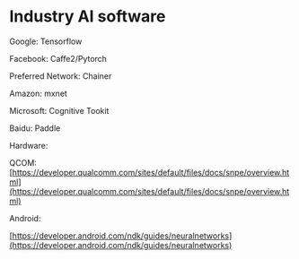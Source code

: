# Industry AI software

Google: Tensorflow

Facebook: Caffe2/Pytorch

Preferred Network: Chainer

Amazon: mxnet

Microsoft: Cognitive Tookit

Baidu: Paddle



Hardware:

QCOM: [https://developer.qualcomm.com/sites/default/files/docs/snpe/overview.html](https://developer.qualcomm.com/sites/default/files/docs/snpe/overview.html)



Android:

[https://developer.android.com/ndk/guides/neuralnetworks](https://developer.android.com/ndk/guides/neuralnetworks)
